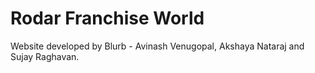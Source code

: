 # Rodar Franchise World

Website developed by Blurb - Avinash Venugopal, Akshaya Nataraj and Sujay Raghavan.

